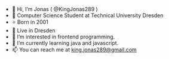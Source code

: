 - 👋 Hi, I’m Jonas ( @KingJonas289 )
- 🏫 Computer Science Student at Technical University Dresden
- ⭐ Born in 2001
- 🌇 Live in Dresden
- 👀 I’m interested in frontend programming.
- 🌱 I’m currently learning java and javascript.
- 📫 You can reach me at king.jonas289@gmail.com

<!---
KingJonas289/KingJonas289 is a ✨ special ✨ repository because its `README.md` (this file) appears on your GitHub profile.
You can click the Preview link to take a look at your changes.
--->
